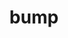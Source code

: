 ---
category: 4-letters
denotation: null
name: bump
reference_link: https://www.etymonline.com/word/bump
root_language: null
root_name: null
title: bump
type: free
word_sums:
- respelling: bump
  sum: 'Bump + '
---